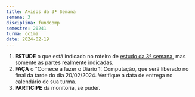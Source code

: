 ```yaml
---
title: Avisos da 3ª Semana
semana: 3
disciplina: fundcomp
semestre: 20241
turma: cc1ma
date: 2024-02-19
---
```


1. **ESTUDE** o que está indicado no roteiro de [estudo da 3ª
   semana](/disciplinas/fundamentos_computacao/estudo/#re3sem), mas somente as
   partes realmente indicadas.
1. **FAÇA** o "Comece a fazer o Diário 1: Computação, que será liberado no
   final da tarde do dia 20/02/2024. Verifique a data de entrega no calendário
   de sua turma.
1. **PARTICIPE** da monitoria, se puder.

